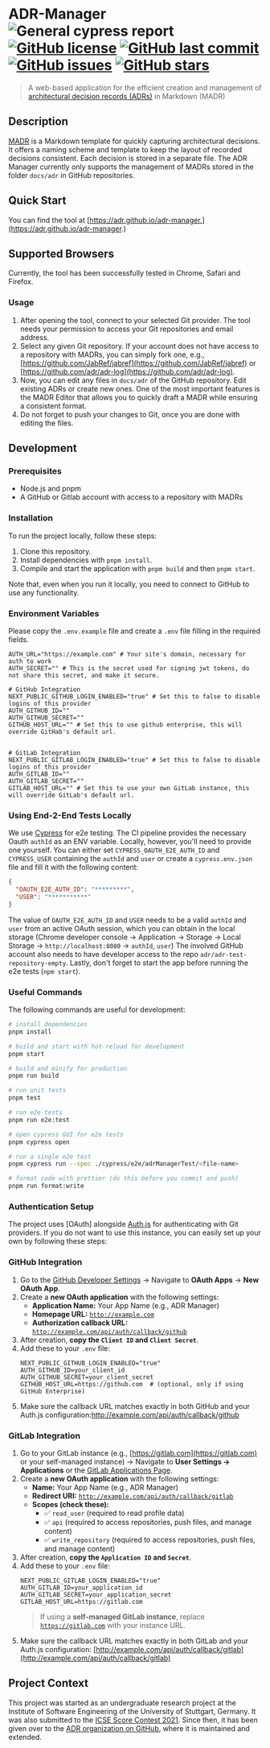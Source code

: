 # ADR-Manager ![General cypress report](https://github.com/adr/adr-manager/workflows/General%20cypress%20report/badge.svg?branch=cypress-integration) [![GitHub license](https://img.shields.io/github/license/adr/adr-manager)](https://github.com/adr/adr-manager/blob/main/LICENSE) [![GitHub last commit](https://img.shields.io/github/last-commit/adr/adr-manager)](https://github.com/adr/adr-manager/commits/main) [![GitHub issues](https://img.shields.io/github/issues/adr/adr-manager)](https://github.com/adr/adr-manager/issues) [![GitHub stars](https://img.shields.io/github/stars/adr/adr-manager)](https://github.com/adr/adr-manager/stargazers)

> A web-based application for the efficient creation and management of [architectural decision records (ADRs)](https://adr.github.io) in Markdown (MADR)

## Description

[MADR](https://adr.github.io/madr/) is a Markdown template for quickly capturing architectural decisions.
It offers a naming scheme and template to keep the layout of recorded decisions consistent.
Each decision is stored in a separate file.
The ADR Manager currently only supports the management of MADRs stored in the folder `docs/adr` in GitHub repositories.

## Quick Start

You can find the tool at [https://adr.github.io/adr-manager.](https://adr.github.io/adr-manager.)

## Supported Browsers

Currently, the tool has been successfully tested in Chrome, Safari and Firefox.

### Usage

1. After opening the tool, connect to your selected Git provider. The tool needs your permission to access your Git repositories and email address.
2. Select any given Git repository. If your account does not have access to a repository with MADRs, you can simply fork one, e.g., [https://github.com/JabRef/jabref](https://github.com/JabRef/jabref) or [https://github.com/adr/adr-log](https://github.com/adr/adr-log).
3. Now, you can edit any files in `docs/adr` of the GitHub repository.
   Edit existing ADRs or create new ones.
   One of the most important features is the MADR Editor that allows you to quickly draft a MADR while ensuring a consistent format.
4. Do not forget to push your changes to Git, once you are done with editing the files.

## Development

### Prerequisites

* Node.js and pnpm
* A GitHub or Gitlab account with access to a repository with MADRs

### Installation

To run the project locally, follow these steps:

1. Clone this repository.
2. Install dependencies with `pnpm install`.
3. Compile and start the application with `pnpm build` and then `pnpm start`.

Note that, even when you run it locally, you need to connect to GitHub to use any functionality.

### Environment Variables

Please copy the `.env.example` file and create a `.env` file filling in the required fields.

```dotenv
AUTH_URL="https://example.com" # Your site's domain, necessary for auth to work
AUTH_SECRET="" # This is the secret used for signing jwt tokens, do not share this secret, and make it secure. 

# GitHub Integration
NEXT_PUBLIC_GITHUB_LOGIN_ENABLED="true" # Set this to false to disable logins of this provider
AUTH_GITHUB_ID=""
AUTH_GITHUB_SECRET=""
GITHUB_HOST_URL="" # Set this to use github enterprise, this will override GitHab's default url.


# GitLab Integration
NEXT_PUBLIC_GITLAB_LOGIN_ENABLED="true" # Set this to false to disable logins of this provider
AUTH_GITLAB_ID=""
AUTH_GITLAB_SECRET=""
GITLAB_HOST_URL="" # Set this to use your own GitLab instance, this will override GitLab's default url.
```

### Using End-2-End Tests Locally

We use [Cypress](https://www.cypress.io/) for e2e testing.
The CI pipeline provides the necessary Oauth `authId` as an ENV variable.
Locally, however, you'll need to provide one yourself.
You can either set `CYPRESS_OAUTH_E2E_AUTH_ID` and `CYPRESS_USER` containing the `authId` and `user` or create a `cypress.env.json` file and fill it with the following content:

```json
{
  "OAUTH_E2E_AUTH_ID": "*********",
  "USER": "***********"
}
```

The value of `OAUTH_E2E_AUTH_ID` and `USER` needs to be a valid `authId` and `user` from an active OAuth session, which you can obtain in the local storage (Chrome developer console -> Application -> Storage -> Local Storage -> `http://localhost:8080` -> `authId`, `user`)
The involved GitHub account also needs to have developer access to the repo `adr/adr-test-repository-empty`.
Lastly, don't forget to start the app before running the e2e tests (`npm start`).

### Useful Commands

The following commands are useful for development:

```bash
# install dependencies
pnpm install

# build and start with hot-reload for development
pnpm start

# build and minify for production
pnpm run build

# run unit tests
pnpm test

# run e2e tests
pnpm run e2e:test

# open cypress GUI for e2e tests
pnpm cypress open

# run a single e2e test
pnpm cypress run --spec ./cypress/e2e/adrManagerTest/<file-name>

# format code with prettier (do this before you commit and push)
pnpm run format:write
```

### Authentication Setup

The project uses \[OAuth] alongside [Auth.js](https://authjs.dev/) for authenticating with Git providers.
If you do not want to use this instance, you can easily set up your own by following these steps:

### GitHub Integration

1. Go to the [GitHub Developer Settings](https://github.com/settings/developers)
   → Navigate to **OAuth Apps** → **New OAuth App**.
2. Create a **new OAuth application** with the following settings:
   * **Application Name:** Your App Name (e.g., ADR Manager)
   * **Homepage URL:**
     [`http://example.com`](http://example.com)
   * **Authorization callback URL:**
     [`http://example.com/api/auth/callback/github`](http://example.com/api/auth/callback/github)
3. After creation, **copy the `Client ID` and `Client Secret`**.
4. Add these to your `.env` file:
   ```dotenv
   NEXT_PUBLIC_GITHUB_LOGIN_ENABLED="true"
   AUTH_GITHUB_ID=your_client_id
   AUTH_GITHUB_SECRET=your_client_secret
   GITHUB_HOST_URL=https://github.com  # (optional, only if using GitHub Enterprise)
   ```
5. Make sure the callback URL matches exactly in both GitHub and your Auth.js configuration:http://example.com/api/auth/callback/github

### GitLab Integration

1. Go to your GitLab instance (e.g., [https://gitlab.com](https://gitlab.com) or your self-managed instance)
   → Navigate to **User Settings → Applications** or the [GitLab Applications Page](https://gitlab.com/-/profile/applications).
2. Create a **new OAuth application** with the following settings:
   * **Name:** Your App Name (e.g., ADR Manager)
   * **Redirect URI:**
     [`http://example.com/api/auth/callback/gitlab`](http://example.com/api/auth/callback/gitlab)
   * **Scopes (check these):**
     * ✅ `read_user` (required to read profile data)
     * ✅ `api` (required to access repositories, push files, and manage content)
     * ✅ `write_repository` (required to access repositories, push files, and manage content)
3. After creation, **copy the `Application ID` and `Secret`**.
4. Add these to your `.env` file:
   ```dotenv
   NEXT_PUBLIC_GITLAB_LOGIN_ENABLED="true"
   AUTH_GITLAB_ID=your_application_id
   AUTH_GITLAB_SECRET=your_application_secret
   GITLAB_HOST_URL=https://gitlab.com
   ```
   > If using a **self-managed GitLab instance**, replace [`https://gitlab.com`](https://gitlab.com) with your instance URL.
5. Make sure the callback URL matches exactly in both GitLab and your Auth.js configuration: [http://example.com/api/auth/callback/gitlab](http://example.com/api/auth/callback/gitlab)

## Project Context

This project was started as an undergraduate research project at the Institute of Software Engineering of the University of Stuttgart, Germany.
It was also submitted to the [ICSE Score Contest 2021](https://conf.researchr.org/home/icse-2021/score-2021).
Since then, it has been given over to the [ADR organization on GitHub](https://github.com/adr), where it is maintained and extended.
